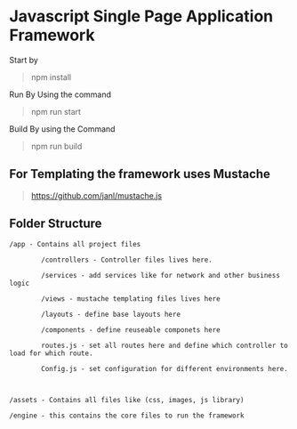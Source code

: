 # Javascript Single Page Application Framework

Start by

> npm install

Run By Using the command

> npm run start

Build By using the Command

> npm run build

## For Templating the framework uses Mustache

> https://github.com/janl/mustache.js

## Folder Structure

    /app - Contains all project files

    		/controllers - Controller files lives here.

    		/services - add services like for network and other business logic

    		/views - mustache templating files lives here

    		/layouts - define base layouts here

    		/components - define reuseable componets here

    		routes.js - set all routes here and define which controller to load for which route.

    		Config.js - set configuration for different environments here.



    /assets - Contains all files like (css, images, js library)

    /engine - this contains the core files to run the framework
